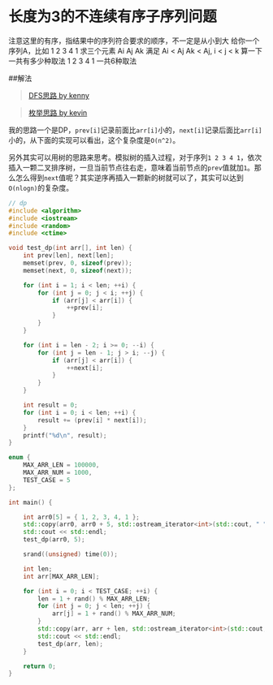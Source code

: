 长度为3的不连续有序子序列问题
====

注意这里的有序，指结果中的序列符合要求的顺序，不一定是从小到大 给你一个序列A，比如 1 2 3 4 1 求三个元素 Ai Aj Ak 满足 Ai < Aj Ak < Aj, i < j < k 算一下一共有多少种取法 1 2 3 4 1 一共6种取法

##解法

> [DFS思路 by kenny](https://github.com/philoprove/revolutionary-road/blob/master/mind-garden/ijk.md)

> [枚举思路 by kevin](https://github.com/chen8913w/Algo/blob/master/src/org/practice/middle/large/MiddleLargeNaive.java)

我的思路一个是DP，```prev[i]```记录前面比```arr[i]```小的，```next[i]```记录后面比```arr[i]```小的，从下面的实现可以看出，这个复杂度是```O(n^2)```。

另外其实可以用树的思路来思考。模拟树的插入过程，对于序列```1 2 3 4 1```，依次插入一颗二叉排序树，一旦当前节点往右走，意味着当前节点的```prev```值就加```1```。那么怎么得到```next```值呢？其实逆序再插入一颗新的树就可以了，其实可以达到```O(nlogn)```的复杂度。

```C++
// dp
#include <algorithm>
#include <iostream>
#include <random>
#include <ctime>

void test_dp(int arr[], int len) {
    int prev[len], next[len];
    memset(prev, 0, sizeof(prev));
    memset(next, 0, sizeof(next));

    for (int i = 1; i < len; ++i) {
        for (int j = 0; j < i; ++j) {
            if (arr[j] < arr[i]) {
                ++prev[i];
            }
        }
    }

    for (int i = len - 2; i >= 0; --i) {
        for (int j = len - 1; j > i; --j) {
            if (arr[j] < arr[i]) {
                ++next[i];
            }
        }
    }

    int result = 0;
    for (int i = 0; i < len; ++i) {
        result += (prev[i] * next[i]);
    }
    printf("%d\n", result);
}

enum {
    MAX_ARR_LEN = 100000,
    MAX_ARR_NUM = 1000,
    TEST_CASE = 5
};

int main() {

    int arr0[5] = { 1, 2, 3, 4, 1 };
    std::copy(arr0, arr0 + 5, std::ostream_iterator<int>(std::cout, " "));
    std::cout << std::endl;
    test_dp(arr0, 5);

    srand((unsigned) time(0));

    int len;
    int arr[MAX_ARR_LEN];

    for (int i = 0; i < TEST_CASE; ++i) {
        len = 1 + rand() % MAX_ARR_LEN;
        for (int j = 0; j < len; ++j) {
            arr[j] = 1 + rand() % MAX_ARR_NUM;
        }
        std::copy(arr, arr + len, std::ostream_iterator<int>(std::cout, " "));
        std::cout << std::endl;
        test_dp(arr, len);
    }

    return 0;
}
```
